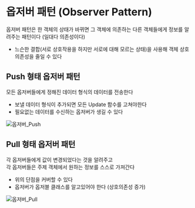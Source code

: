 # 옵저버 패턴 (Observer Pattern)
옵저버 패턴은 한 객체의 상태가 바뀌면 그 객체에 의존하는 다른 객체들에게 정보를 알려주는 패턴이다 (일대다 의존성이다)
- 느슨한 결합(서로 상호작용을 하지만 서로에 대해 모르는 상태)을 사용해 객체 상호의존성을 줄일 수 있다

## Push 형태 옵저버 패턴
모든 옵저버들에게 정해진 데이터 형식의 데이터를 전송한다  
- 보낼 데이터 형식이 추가되면 모든 Update 함수를 고쳐야한다
- 필요없는 데이터를 수신하는 옵저버가 생길 수 있다

![옵저버_Push](https://github.com/fuenell/TIL/assets/37904040/a3b884dd-5562-41df-af72-7f348b6e3a08)

## Pull 형태 옵저버 패턴
각 옵저버들에게 값이 변경되었다는 것을 알려주고  
각 옵저버들은 주제 객체에서 원하는 정보를 스스로 가져간다  
- 위의 단점을 커버할 수 있다
- 옵저버가 옵저블 클래스를 알고있어야 한다 (상호의존성 증가)

![옵저버_Pull](https://github.com/fuenell/TIL/assets/37904040/10adf428-761b-463e-a31a-2d1a8e2fb2c5)
